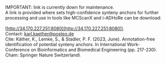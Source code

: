 IMPORTANT: link is currently down for maintenance.\
A link is provided where sets high-confidence synteny anchors for further processing and use in tools like MCScanX and i-ADHoRe can be download:\
\
[http://34.170.227.251:8080](http://34.170.227.251:8080)\
\
Contact:    karl.kaether@posteo.de\
Cite:   Käther, K., Lemke, S., & Stadler, P. F. (2023, June). Annotation-free identification of potential synteny anchors. In International Work-Conference on Bioinformatics and Biomedical Engineering (pp. 217-230). Cham: Springer Nature Switzerland\

